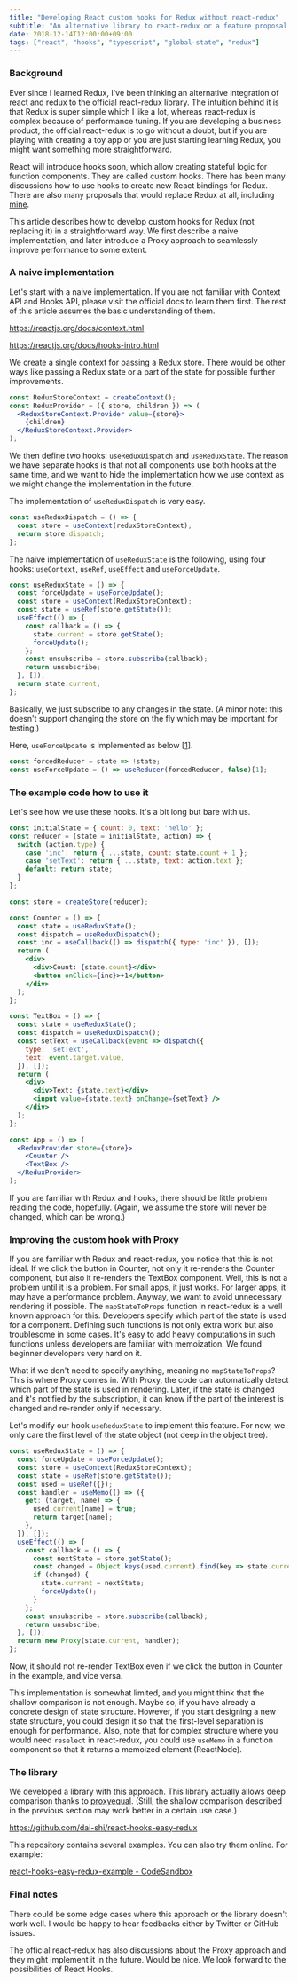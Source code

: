 ```yaml
---
title: "Developing React custom hooks for Redux without react-redux"
subtitle: "An alternative library to react-redux or a feature proposal to react-redux"
date: 2018-12-14T12:00:00+09:00
tags: ["react", "hooks", "typescript", "global-state", "redux"]
---
```


### Background

Ever since I learned Redux, I've been thinking an alternative integration of react and redux to the official react-redux library. The intuition behind it is that Redux is super simple which I like a lot, whereas react-redux is complex because of performance tuning. If you are developing a business product, the official react-redux is to go without a doubt, but if you are playing with creating a toy app or you are just starting learning Redux, you might want something more straightforward.

React will introduce hooks soon, which allow creating stateful logic for function components. They are called custom hooks. There has been many discussions how to use hooks to create new React bindings for Redux. There are also many proposals that would replace Redux at all, including [mine](https://blog.axlight.com/posts/an-alternative-to-react-redux-by-react-hooks-api-for-both-javascript-and-typescript/).

This article describes how to develop custom hooks for Redux (not replacing it) in a straightforward way. We first describe a naive implementation, and later introduce a Proxy approach to seamlessly improve performance to some extent.

### A naive implementation

Let's start with a naive implementation. If you are not familiar with Context API and Hooks API, please visit the official docs to learn them first. The rest of this article assumes the basic understanding of them.

https://reactjs.org/docs/context.html

https://reactjs.org/docs/hooks-intro.html

We create a single context for passing a Redux store. There would be other ways like passing a Redux state or a part of the state for possible further improvements.

```jsx
const ReduxStoreContext = createContext();
const ReduxProvider = ({ store, children }) => (
  <ReduxStoreContext.Provider value={store}>
    {children}
  </ReduxStoreContext.Provider>
);
```

We then define two hooks: `useReduxDispatch` and `useReduxState`. The reason we have separate hooks is that not all components use both hooks at the same time, and we want to hide the implementation how we use context as we might change the implementation in the future.

The implementation of `useReduxDispatch` is very easy.

```javascript
const useReduxDispatch = () => {
  const store = useContext(reduxStoreContext);
  return store.dispatch;
};
```

The naive implementation of `useReduxState` is the following, using four hooks: `useContext`, `useRef`, `useEffect` and `useForceUpdate`.

```javascript
const useReduxState = () => { 
  const forceUpdate = useForceUpdate();
  const store = useContext(ReduxStoreContext);
  const state = useRef(store.getState());
  useEffect(() => {
    const callback = () => {
      state.current = store.getState();
      forceUpdate();
    };
    const unsubscribe = store.subscribe(callback);
    return unsubscribe;
  }, []);
  return state.current;
};
```

Basically, we just subscribe to any changes in the state. (A minor note: this doesn't support changing the store on the fly which may be important for testing.)

Here, `useForceUpdate` is implemented as below [[1](https://github.com/facebook/react/issues/14110#issuecomment-446845886)].

```javascript
const forcedReducer = state => !state;
const useForceUpdate = () => useReducer(forcedReducer, false)[1];
```

### The example code how to use it

Let's see how we use these hooks. It's a bit long but bare with us.

```jsx
const initialState = { count: 0, text: 'hello' };
const reducer = (state = initialState, action) => {
  switch (action.type) {
    case 'inc': return { ...state, count: state.count + 1 };
    case 'setText': return { ...state, text: action.text };
    default: return state;
  }
};

const store = createStore(reducer);

const Counter = () => {
  const state = useReduxState();
  const dispatch = useReduxDispatch();
  const inc = useCallback(() => dispatch({ type: 'inc' }), []);
  return (
    <div>
      <div>Count: {state.count}</div>
      <button onClick={inc}>+1</button>
    </div>
  );
};

const TextBox = () => {
  const state = useReduxState();
  const dispatch = useReduxDispatch();
  const setText = useCallback(event => dispatch({
    type: 'setText',
    text: event.target.value,
  }), []);
  return (
    <div>
      <div>Text: {state.text}</div>
      <input value={state.text} onChange={setText} />
    </div>
  );
};

const App = () => (
  <ReduxProvider store={store}>
    <Counter />
    <TextBox />
  </ReduxProvider>
);
```

If you are familiar with Redux and hooks, there should be little problem reading the code, hopefully. (Again, we assume the store will never be changed, which can be wrong.)

### Improving the custom hook with Proxy

If you are familiar with Redux and react-redux, you notice that this is not ideal. If we click the button in Counter, not only it re-renders the Counter component, but also it re-renders the TextBox component. Well, this is not a problem until it is a problem. For small apps, it just works. For larger apps, it may have a performance problem. Anyway, we want to avoid unnecessary rendering if possible. The `mapStateToProps` function in react-redux is a well known approach for this. Developers specify which part of the state is used for a component. Defining such functions is not only extra work but also troublesome in some cases. It's easy to add heavy computations in such functions unless developers are familiar with memoization. We found beginner developers very hard on it.

What if we don't need to specify anything, meaning no `mapStateToProps`? This is where Proxy comes in. With Proxy, the code can automatically detect which part of the state is used in rendering. Later, if the state is changed and it's notified by the subscription, it can know if the part of the interest is changed and re-render only if necessary.

Let's modify our hook `useReduxState` to implement this feature. For now, we only care the first level of the state object (not deep in the object tree).

```javascript
const useReduxState = () => { 
  const forceUpdate = useForceUpdate();
  const store = useContext(ReduxStoreContext);
  const state = useRef(store.getState());
  const used = useRef({});
  const handler = useMemo(() => ({
    get: (target, name) => {
      used.current[name] = true;
      return target[name];
    },
  }), []);
  useEffect(() => {
    const callback = () => {
      const nextState = store.getState();
      const changed = Object.keys(used.current).find(key => state.current[key] !== nextState[key]);
      if (changed) {
        state.current = nextState;
        forceUpdate();
      }
    };
    const unsubscribe = store.subscribe(callback);
    return unsubscribe;
  }, []);
  return new Proxy(state.current, handler);
};
```

Now, it should not re-render TextBox even if we click the button in Counter in the example, and vice versa.

This implementation is somewhat limited, and you might think that the shallow comparison is not enough. Maybe so, if you have already a concrete design of state structure. However, if you start designing a new state structure, you could design it so that the first-level separation is enough for performance. Also, note that for complex structure where you would need `reselect` in react-redux, you could use `useMemo` in a function component so that it returns a memoized element (ReactNode).

### The library

We developed a library with this approach. This library actually allows deep comparison thanks to [proxyequal](https://www.npmjs.com/package/proxyequal). (Still, the shallow comparison described in the previous section may work better in a certain use case.)

https://github.com/dai-shi/react-hooks-easy-redux

This repository contains several examples. You can also try them online. For example:

[react-hooks-easy-redux-example - CodeSandbox](https://codesandbox.io/s/github/dai-shi/react-hooks-easy-redux/tree/master/examples/02_typescript?module=%2Fsrc%2FCounter.tsx&view=preview)

### Final notes

There could be some edge cases where this approach or the library doesn't work well. I would be happy to hear feedbacks either by Twitter or GitHub issues.

The official react-redux has also discussions about the Proxy approach and they might implement it in the future. Would be nice. We look forward to the possibilities of React Hooks.
